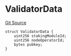 # ValidatorData
[Git Source](https://github.com/lidofinance/community-staking-module/blob/efc92ba178845b0562e369d8d71b585ba381ab86/src/interfaces/ITriggerableWithdrawalsGateway.sol)


```solidity
struct ValidatorData {
    uint256 stakingModuleId;
    uint256 nodeOperatorId;
    bytes pubkey;
}
```

